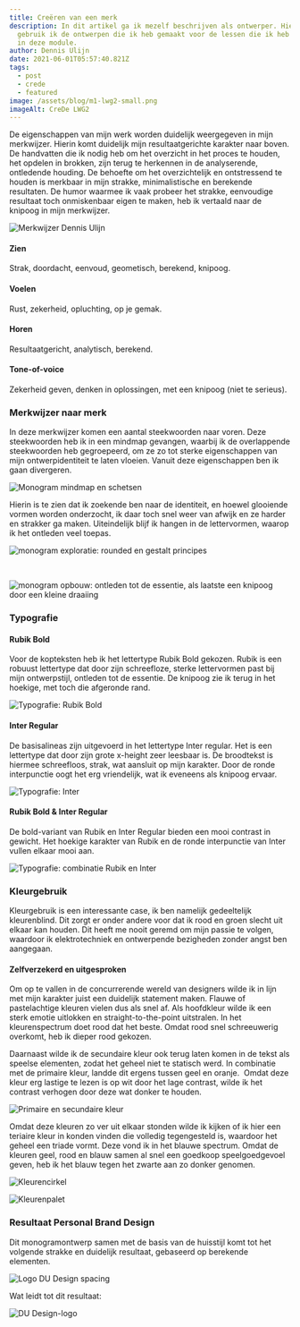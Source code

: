 ```yaml
---
title: Creëren van een merk
description: In dit artikel ga ik mezelf beschrijven als ontwerper. Hiervoor
  gebruik ik de ontwerpen die ik heb gemaakt voor de lessen die ik heb gevolgd
  in deze module.
author: Dennis Ulijn
date: 2021-06-01T05:57:40.821Z
tags:
  - post
  - crede
  - featured
image: /assets/blog/m1-lwg2-small.png
imageAlt: CreDe LWG2
---
```

De eigenschappen van mijn werk worden duidelijk weergegeven in mijn merkwijzer. Hierin komt duidelijk mijn resultaatgerichte karakter naar boven. De handvatten die ik nodig heb om het overzicht in het proces te houden, het opdelen in brokken, zijn terug te herkennen in de analyserende, ontledende houding. De behoefte om het overzichtelijk en ontstressend te houden is merkbaar in mijn strakke, minimalistische en berekende resultaten. De humor waarmee ik vaak probeer het strakke, eenvoudige resultaat toch onmiskenbaar eigen te maken, heb ik vertaald naar de knipoog in mijn merkwijzer.

![Merkwijzer Dennis Ulijn](/assets/blog/m1-lwg2-merkwijzer.png "Merkwijzer Dennis Ulijn")

#### Zien

Strak, doordacht, eenvoud, geometisch, berekend, knipoog.

#### Voelen

Rust, zekerheid, opluchting, op je gemak.

#### Horen

Resultaatgericht, analytisch, berekend.

#### Tone-of-voice

Zekerheid geven, denken in oplossingen, met een knipoog (niet te serieus).

### Merkwijzer naar merk

In deze merkwijzer komen een aantal steekwoorden naar voren. Deze steekwoorden heb ik in een mindmap gevangen, waarbij ik de overlappende steekwoorden heb gegroepeerd, om ze zo tot sterke eigenschappen van mijn ontwerpidentiteit te laten vloeien. Vanuit deze eigenschappen ben ik gaan divergeren.

![Monogram mindmap en schetsen](/assets/blog/m1-lwg2-monogram-mindmap-schetsen.png "Monogram mindmap en schetsen")

Hierin is te zien dat ik zoekende ben naar de identiteit, en hoewel glooiende vormen worden onderzocht, ik daar toch snel weer van afwijk en ze harder en strakker ga maken. Uiteindelijk blijf ik hangen in de lettervormen, waarop ik het ontleden veel toepas.

![monogram exploratie: rounded en gestalt principes](/assets/blog/m1-lwg2-monogram-exploration.png "monogram exploratie: rounded en gestalt principes")

 

![monogram opbouw: ontleden tot de essentie, als laatste een knipoog door een kleine draaiing](/assets/blog/m1-lwg2-monogram-opbouw.png "monogram opbouw: ontleden tot de essentie, als laatste een knipoog door een kleine draaiing")

### Typografie

#### Rubik Bold

Voor de kopteksten heb ik het lettertype Rubik Bold gekozen. Rubik is een robuust lettertype dat door zijn schreefloze, sterke lettervormen past bij mijn ontwerpstijl, ontleden tot de essentie. De knipoog zie ik terug in het hoekige, met toch die afgeronde rand.

![Typografie: Rubik Bold](/assets/blog/m1-lwg2-typografie-rubik.png "Typografie: Rubik Bold")

#### Inter Regular

De basisalineas zijn uitgevoerd in het lettertype Inter regular. Het is een lettertype dat door zijn grote x-height zeer leesbaar is. De broodtekst is hiermee schreefloos, strak, wat aansluit op mijn karakter. Door de ronde interpunctie oogt het erg vriendelijk, wat ik eveneens als knipoog ervaar.

![Typografie: Inter](/assets/blog/m1-lwg2-typografie-inter.png "Typografie: Inter")

#### Rubik Bold & Inter Regular

De bold-variant van Rubik en Inter Regular bieden een mooi contrast in gewicht. Het hoekige karakter van Rubik en de ronde interpunctie van Inter vullen elkaar mooi aan.

![Typografie: combinatie Rubik en Inter](/assets/blog/m1-lwg2-typografie-rubik-inter.png "Typografie: combinatie Rubik en Inter")

### Kleurgebruik 

Kleurgebruik is een interessante case, ik ben namelijk gedeeltelijk kleurenblind. Dit zorgt er onder andere voor dat ik rood en groen slecht uit elkaar kan houden. Dit heeft me nooit geremd om mijn passie te volgen, waardoor ik elektrotechniek en ontwerpende bezigheden zonder angst ben aangegaan.

#### Zelfverzekerd en uitgesproken

Om op te vallen in de concurrerende wereld van designers wilde ik in lijn met mijn karakter juist een duidelijk statement maken. Flauwe of pastelachtige kleuren vielen dus als snel af. Als hoofdkleur wilde ik een sterk emotie uitlokken en straight-to-the-point uitstralen. In het kleurenspectrum doet rood dat het beste. Omdat rood snel schreeuwerig overkomt, heb ik dieper rood gekozen.

Daarnaast wilde ik de secundaire kleur ook terug laten komen in de tekst als speelse elementen, zodat het geheel niet te statisch werd. In combinatie met de primaire kleur, landde dit ergens tussen geel en oranje.  Omdat deze kleur erg lastige te lezen is op wit door het lage contrast, wilde ik het contrast verhogen door deze wat donker te houden.

![Primaire en secundaire kleur](/assets/blog/m1-lwg2-kleuren.png "Primaire en secundaire kleur")

Omdat deze kleuren zo ver uit elkaar stonden wilde ik kijken of ik hier een teriaire kleur in konden vinden die volledig tegengesteld is, waardoor het geheel een triade vormt. Deze vond ik in het blauwe spectrum. Omdat de kleuren geel, rood en blauw samen al snel een goedkoop speelgoedgevoel geven, heb ik het blauw tegen het zwarte aan zo donker genomen.

![Kleurencirkel](/assets/blog/m1-lwg2-kleurencirkel.png "Kleurencirkel")

![Kleurenpalet](/assets/blog/m1-lwg2-kleurenpalet.png "Kleurenpalet")

### Resultaat Personal Brand Design

Dit monogramontwerp samen met de basis van de huisstijl komt tot het volgende strakke en duidelijk resultaat, gebaseerd op berekende elementen.

![Logo DU Design spacing](/assets/blog/m1-lwg2-dudesign-logo-spacing.png "Logo DU Design spacing")

Wat leidt tot dit resultaat:

![DU Design-logo](/assets/blog/m1-lwg2-dudesign-logo.png "DU Design-logo")